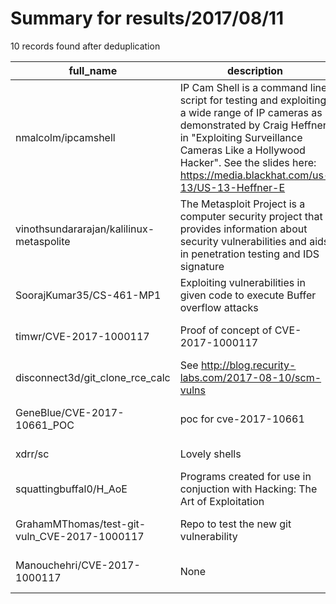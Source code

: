 
# Summary for results/2017/08/11
    
10 records found after deduplication

| full_name | description | html_url | matched_list | matched_count | pushed_at | size | stargazers_count | language | forks_count | vul_ids |
|----------------------------------------------|------------------------------------------------------------------------------------------------------------------------------------------------------------------------------------------------------------------------------------------------------------------|-----------------------------------------------------------------|----------------------------------|-----------------|---------------------------|--------|--------------------|------------|---------------|----------------------|
| nmalcolm/ipcamshell | IP Cam Shell is a command line script for testing and exploiting a wide range of IP cameras as demonstrated by Craig Heffner in "Exploiting Surveillance Cameras Like a Hollywood Hacker". See the slides here: https://media.blackhat.com/us-13/US-13-Heffner-E | https://github.com/nmalcolm/ipcamshell | ['exploit'] | 1 | 2017-08-11 19:46:31+00:00 | 3969 | 94 | PHP | 41 | [] |
| vinothsundararajan/kalilinux-metaspolite | The Metasploit Project is a computer security project that provides information about security vulnerabilities and aids in penetration testing and IDS signature | https://github.com/vinothsundararajan/kalilinux-metaspolite | ['metasploit module OR payload'] | 1 | 2017-08-11 06:46:58+00:00 | 14 | 10 | nan | 3 | [] |
| SoorajKumar35/CS-461-MP1 | Exploiting vulnerabilities in given code to execute Buffer overflow attacks | https://github.com/SoorajKumar35/CS-461-MP1 | ['exploit'] | 1 | 2017-08-11 04:24:53+00:00 | 6 | 0 | Python | 0 | [] |
| timwr/CVE-2017-1000117 | Proof of concept of CVE-2017-1000117 | https://github.com/timwr/CVE-2017-1000117 | ['cve-2'] | 1 | 2017-08-11 08:27:04+00:00 | 0 | 7 | | 16 | ['CVE-2017-1000117'] |
| disconnect3d/git_clone_rce_calc | See http://blog.recurity-labs.com/2017-08-10/scm-vulns | https://github.com/disconnect3d/git_clone_rce_calc | ['rce'] | 1 | 2017-08-11 18:11:41+00:00 | 12 | 0 | nan | 0 | [] |
| GeneBlue/CVE-2017-10661_POC | poc for cve-2017-10661 | https://github.com/GeneBlue/CVE-2017-10661_POC | ['cve poc', 'cve-2'] | 2 | 2017-08-11 10:45:56+00:00 | 1 | 9 | C | 5 | ['CVE-2017-10661'] |
| xdrr/sc | Lovely shells | https://github.com/xdrr/sc | ['shellcode'] | 1 | 2017-08-11 13:36:25+00:00 | 265 | 1 | Assembly | 0 | [] |
| squattingbuffal0/H_AoE | Programs created for use in conjuction with Hacking: The Art of Exploitation | https://github.com/squattingbuffal0/H_AoE | ['exploit'] | 1 | 2017-08-11 14:34:45+00:00 | 10 | 0 | C | 0 | [] |
| GrahamMThomas/test-git-vuln_CVE-2017-1000117 | Repo to test the new git vulnerability | https://github.com/GrahamMThomas/test-git-vuln_CVE-2017-1000117 | ['cve-2'] | 1 | 2017-08-11 20:15:33+00:00 | 10 | 0 | | 1 | ['CVE-2017-1000117'] |
| Manouchehri/CVE-2017-1000117 | None | https://github.com/Manouchehri/CVE-2017-1000117 | ['cve-2'] | 1 | 2017-08-11 21:26:33+00:00 | 1 | 16 | | 14 | ['CVE-2017-1000117'] |
